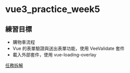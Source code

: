 # vue3_practice_week5

## 練習目標
- 購物車流程
- Vue 的表單驗證與送出表單功能，使用 VeeValidate 套件
- 載入外部套件，使用 vue-loading-overlay

[任務拆解](https://hackmd.io/JO3fKBUMT7qlyRQtt7x0YQ?view)